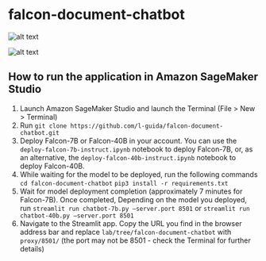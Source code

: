 # falcon-document-chatbot

![alt text](assets/chat_falcon.png)

![alt text](assets/arch.png)


## How to run the application in Amazon SageMaker Studio
1. Launch Amazon SageMaker Studio and launch the Terminal (File > New > Terminal)
2. Run `git clone https://github.com/l-guida/falcon-document-chatbot.git`
3. Deploy Falcon-7B or Falcon-40B in your account. You can use the `deploy-falcon-7b-instruct.ipynb` notebook to deploy Falcon-7B, or, as an alternative, the `deploy-falcon-40b-instruct.ipynb` notebook to deploy Falcon-40B.
4. While waiting for the model to be deployed, run the following commands
  `cd falcon-document-chatbot`
  `pip3 install -r requirements.txt`
5. Wait for model deployment completion (approximately 7 minutes for Falcon-7B). Once completed, Depending on the model you deployed, run
  `streamlit run chatbot-7b.py —server.port 8501`
  or
  `streamlit run chatbot-40b.py —server.port 8501`
6. Navigate to the Streamlit app. Copy the URL you find in the browser address bar and replace `lab/tree/falcon-document-chatbot` with `proxy/8501/` (the port may not be 8501 - check the Terminal for further details)
